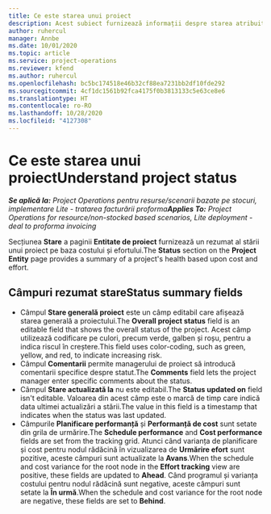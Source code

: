```yaml
---
title: Ce este starea unui proiect
description: Acest subiect furnizează informații despre starea atribuită proiectelor în Dynamics 365 Project Operations.
author: ruhercul
manager: Annbe
ms.date: 10/01/2020
ms.topic: article
ms.service: project-operations
ms.reviewer: kfend
ms.author: ruhercul
ms.openlocfilehash: bc5bc174518e46b32cf88ea7231bb2df10fde292
ms.sourcegitcommit: 4cf1dc1561b92fca4175f0b3813133c5e63ce8e6
ms.translationtype: HT
ms.contentlocale: ro-RO
ms.lasthandoff: 10/28/2020
ms.locfileid: "4127308"
---
```

# <a name="understand-project-status"></a><span data-ttu-id="a509e-103">Ce este starea unui proiect</span><span class="sxs-lookup"><span data-stu-id="a509e-103">Understand project status</span></span>

<span data-ttu-id="a509e-104">_**Se aplică la:** Project Operations pentru resurse/scenarii bazate pe stocuri, implementare Lite - tratarea facturării proforma_</span><span class="sxs-lookup"><span data-stu-id="a509e-104">_**Applies To:** Project Operations for resource/non-stocked based scenarios, Lite deployment - deal to proforma invoicing_</span></span>


<span data-ttu-id="a509e-105">Secțiunea **Stare** a paginii **Entitate de proiect** furnizează un rezumat al stării unui proiect pe baza costului și efortului.</span><span class="sxs-lookup"><span data-stu-id="a509e-105">The **Status** section on the **Project Entity** page provides a summary of a project's health based upon cost and effort.</span></span>


## <a name="status-summary-fields"></a><span data-ttu-id="a509e-106">Câmpuri rezumat stare</span><span class="sxs-lookup"><span data-stu-id="a509e-106">Status summary fields</span></span>

- <span data-ttu-id="a509e-107">Câmpul **Stare generală proiect** este un câmp editabil care afișează starea generală a proiectului.</span><span class="sxs-lookup"><span data-stu-id="a509e-107">The **Overall project status** field is an editable field that shows the overall status of the project.</span></span> <span data-ttu-id="a509e-108">Acest câmp utilizează codificare pe culori, precum verde, galben și roșu, pentru a indica riscul în creștere.</span><span class="sxs-lookup"><span data-stu-id="a509e-108">This field uses color-coding, such as green, yellow, and red, to indicate increasing risk.</span></span> 
- <span data-ttu-id="a509e-109">Câmpul **Comentarii** permite managerului de proiect să introducă comentarii specifice despre statut.</span><span class="sxs-lookup"><span data-stu-id="a509e-109">The **Comments** field lets the project manager enter specific comments about the status.</span></span> 
- <span data-ttu-id="a509e-110">Câmpul **Stare actualizată la** nu este editabil.</span><span class="sxs-lookup"><span data-stu-id="a509e-110">The **Status updated on** field isn't editable.</span></span> <span data-ttu-id="a509e-111">Valoarea din acest câmp este o marcă de timp care indică data ultimei actualizări a stării.</span><span class="sxs-lookup"><span data-stu-id="a509e-111">The value in this field is a timestamp that indicates when the status was last updated.</span></span>
- <span data-ttu-id="a509e-112">Câmpurile **Planificare performanță** și **Performanță de cost** sunt setate din grila de urmărire.</span><span class="sxs-lookup"><span data-stu-id="a509e-112">The **Schedule performance** and **Cost performance** fields are set from the tracking grid.</span></span> <span data-ttu-id="a509e-113">Atunci când varianța de planificare și cost pentru nodul rădăcină în vizualizarea de **Urmărire efort** sunt pozitive, aceste câmpuri sunt actualizate la **Avans**.</span><span class="sxs-lookup"><span data-stu-id="a509e-113">When the schedule and cost variance for the root node in the **Effort tracking** view are positive, these fields are updated to **Ahead**.</span></span> <span data-ttu-id="a509e-114">Când programul și varianța costului pentru nodul rădăcină sunt negative, aceste câmpuri sunt setate la **În urmă**.</span><span class="sxs-lookup"><span data-stu-id="a509e-114">When the schedule and cost variance for the root node are negative, these fields are set to **Behind**.</span></span>
